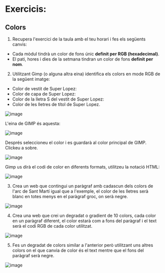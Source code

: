 # Exercicis:

## Colors

1. Recupera l'exercici de la taula amb el teu horari i fes els següents canvis:
  - Cada mòdul tindrà un color de fons únic **definit per RGB (hexadecimal)**.
  - El pati, hores i dies de la setmana tindran un color de fons **definit per nom**.

2. Utilitzant Gimp (o alguna altra eina) identifica els colors en mode RGB de la següent imatge:
  - Color de vestit de Super Lopez:
  - Color de capa de Super Lopez:
  - Color de la lletra S del vestit de Super Lopez:
  - Color de les lletres de títol de Super Lopez.


![image](https://github.com/XaSaFa/MP08-23-24/assets/110727546/c2eb5e5d-f053-4447-9996-62840e21a2ed)


L'eina de GIMP és aquesta:

![image](https://user-images.githubusercontent.com/110727546/216937709-e48a236a-e893-4e18-bf23-f326d251c42b.png)

Després seleccioneu el color i es guardarà al color principal de GIMP. Clickeu a sobre.

![image](https://github.com/XaSaFa/MP08-23-24/assets/110727546/7a1a0f87-4c59-4443-b2b2-003c8f7c1339)

Gimp us dirà el codi de color en diferents formats, utilitzeu la notació HTML:

![image](https://github.com/XaSaFa/MP08-23-24/assets/110727546/ccb46923-1804-43a6-958e-cf12350d9838)


3. Crea un web que contingui un paràgraf amb cadascun dels colors de l'arc de Sant Martí igual que a l'exemple, el color de les lletres serà blanc en totes menys en el paràgraf groc, on serà negre.

![image](https://user-images.githubusercontent.com/110727546/216999413-211a1b9d-3852-479d-905c-8354b3b9443e.png)

4. Crea una web que crei un degradat o gradient de 10 colors, cada color en un paràgraf diferent, el color estarà com a fons del paràgraf i el text serà el codi RGB de cada color utilitzat.

![image](https://github.com/XaSaFa/MP08-23-24/assets/110727546/1c56a134-f3fc-461b-bbfb-dac8deaae3ba)

5. Fes un degradat de colors similar a l'anterior però utilitzant uns altres colors on el que canvia de color és el text mentre que el fons del paràgraf serà negre.

![image](https://github.com/XaSaFa/MP08-23-24/assets/110727546/33184df5-5fca-4f61-856b-f81f6fb2804c)
